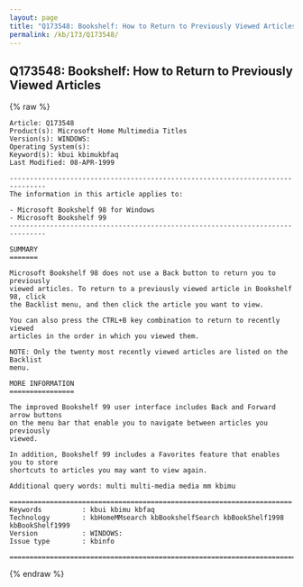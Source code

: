 ```yaml
---
layout: page
title: "Q173548: Bookshelf: How to Return to Previously Viewed Articles"
permalink: /kb/173/Q173548/
---
```


## Q173548: Bookshelf: How to Return to Previously Viewed Articles

{% raw %}

	Article: Q173548
	Product(s): Microsoft Home Multimedia Titles
	Version(s): WINDOWS:
	Operating System(s): 
	Keyword(s): kbui kbimukbfaq
	Last Modified: 08-APR-1999
	
	-------------------------------------------------------------------------------
	The information in this article applies to:
	
	- Microsoft Bookshelf 98 for Windows 
	- Microsoft Bookshelf 99 
	-------------------------------------------------------------------------------
	
	SUMMARY
	=======
	
	Microsoft Bookshelf 98 does not use a Back button to return you to previously
	viewed articles. To return to a previously viewed article in Bookshelf 98, click
	the Backlist menu, and then click the article you want to view.
	
	You can also press the CTRL+B key combination to return to recently viewed
	articles in the order in which you viewed them.
	
	NOTE: Only the twenty most recently viewed articles are listed on the Backlist
	menu.
	
	MORE INFORMATION
	================
	
	The improved Bookshelf 99 user interface includes Back and Forward arrow buttons
	on the menu bar that enable you to navigate between articles you previously
	viewed.
	
	In addition, Bookshelf 99 includes a Favorites feature that enables you to store
	shortcuts to articles you may want to view again.
	
	Additional query words: multi multi-media media mm kbimu
	
	======================================================================
	Keywords          : kbui kbimu kbfaq
	Technology        : kbHomeMMsearch kbBookshelfSearch kbBookShelf1998 kbBookShelf1999
	Version           : WINDOWS:
	Issue type        : kbinfo
	
	=============================================================================
	

{% endraw %}
